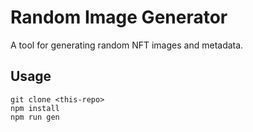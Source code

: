 # Random Image Generator

A tool for generating random NFT images and metadata.
 

## Usage

```
git clone <this-repo>
npm install
npm run gen
```